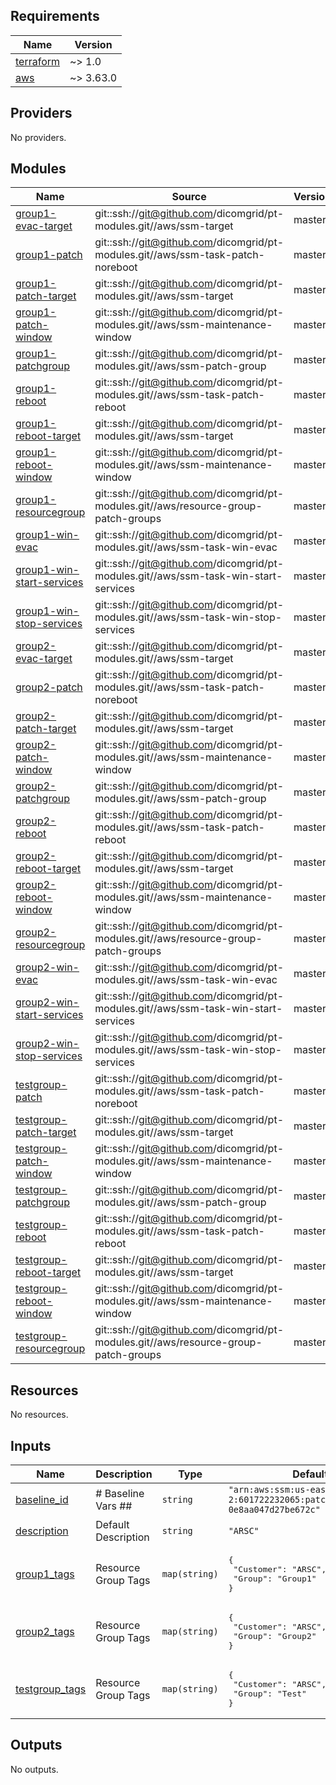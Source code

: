 ## Requirements

| Name | Version |
|------|---------|
| <a name="requirement_terraform"></a> [terraform](#requirement\_terraform) | ~> 1.0 |
| <a name="requirement_aws"></a> [aws](#requirement\_aws) | ~> 3.63.0 |

## Providers

No providers.

## Modules

| Name | Source | Version |
|------|--------|---------|
| <a name="module_group1-evac-target"></a> [group1-evac-target](#module\_group1-evac-target) | git::ssh://git@github.com/dicomgrid/pt-modules.git//aws/ssm-target | master |
| <a name="module_group1-patch"></a> [group1-patch](#module\_group1-patch) | git::ssh://git@github.com/dicomgrid/pt-modules.git//aws/ssm-task-patch-noreboot | master |
| <a name="module_group1-patch-target"></a> [group1-patch-target](#module\_group1-patch-target) | git::ssh://git@github.com/dicomgrid/pt-modules.git//aws/ssm-target | master |
| <a name="module_group1-patch-window"></a> [group1-patch-window](#module\_group1-patch-window) | git::ssh://git@github.com/dicomgrid/pt-modules.git//aws/ssm-maintenance-window | master |
| <a name="module_group1-patchgroup"></a> [group1-patchgroup](#module\_group1-patchgroup) | git::ssh://git@github.com/dicomgrid/pt-modules.git//aws/ssm-patch-group | master |
| <a name="module_group1-reboot"></a> [group1-reboot](#module\_group1-reboot) | git::ssh://git@github.com/dicomgrid/pt-modules.git//aws/ssm-task-patch-reboot | master |
| <a name="module_group1-reboot-target"></a> [group1-reboot-target](#module\_group1-reboot-target) | git::ssh://git@github.com/dicomgrid/pt-modules.git//aws/ssm-target | master |
| <a name="module_group1-reboot-window"></a> [group1-reboot-window](#module\_group1-reboot-window) | git::ssh://git@github.com/dicomgrid/pt-modules.git//aws/ssm-maintenance-window | master |
| <a name="module_group1-resourcegroup"></a> [group1-resourcegroup](#module\_group1-resourcegroup) | git::ssh://git@github.com/dicomgrid/pt-modules.git//aws/resource-group-patch-groups | master |
| <a name="module_group1-win-evac"></a> [group1-win-evac](#module\_group1-win-evac) | git::ssh://git@github.com/dicomgrid/pt-modules.git//aws/ssm-task-win-evac | master |
| <a name="module_group1-win-start-services"></a> [group1-win-start-services](#module\_group1-win-start-services) | git::ssh://git@github.com/dicomgrid/pt-modules.git//aws/ssm-task-win-start-services | master |
| <a name="module_group1-win-stop-services"></a> [group1-win-stop-services](#module\_group1-win-stop-services) | git::ssh://git@github.com/dicomgrid/pt-modules.git//aws/ssm-task-win-stop-services | master |
| <a name="module_group2-evac-target"></a> [group2-evac-target](#module\_group2-evac-target) | git::ssh://git@github.com/dicomgrid/pt-modules.git//aws/ssm-target | master |
| <a name="module_group2-patch"></a> [group2-patch](#module\_group2-patch) | git::ssh://git@github.com/dicomgrid/pt-modules.git//aws/ssm-task-patch-noreboot | master |
| <a name="module_group2-patch-target"></a> [group2-patch-target](#module\_group2-patch-target) | git::ssh://git@github.com/dicomgrid/pt-modules.git//aws/ssm-target | master |
| <a name="module_group2-patch-window"></a> [group2-patch-window](#module\_group2-patch-window) | git::ssh://git@github.com/dicomgrid/pt-modules.git//aws/ssm-maintenance-window | master |
| <a name="module_group2-patchgroup"></a> [group2-patchgroup](#module\_group2-patchgroup) | git::ssh://git@github.com/dicomgrid/pt-modules.git//aws/ssm-patch-group | master |
| <a name="module_group2-reboot"></a> [group2-reboot](#module\_group2-reboot) | git::ssh://git@github.com/dicomgrid/pt-modules.git//aws/ssm-task-patch-reboot | master |
| <a name="module_group2-reboot-target"></a> [group2-reboot-target](#module\_group2-reboot-target) | git::ssh://git@github.com/dicomgrid/pt-modules.git//aws/ssm-target | master |
| <a name="module_group2-reboot-window"></a> [group2-reboot-window](#module\_group2-reboot-window) | git::ssh://git@github.com/dicomgrid/pt-modules.git//aws/ssm-maintenance-window | master |
| <a name="module_group2-resourcegroup"></a> [group2-resourcegroup](#module\_group2-resourcegroup) | git::ssh://git@github.com/dicomgrid/pt-modules.git//aws/resource-group-patch-groups | master |
| <a name="module_group2-win-evac"></a> [group2-win-evac](#module\_group2-win-evac) | git::ssh://git@github.com/dicomgrid/pt-modules.git//aws/ssm-task-win-evac | master |
| <a name="module_group2-win-start-services"></a> [group2-win-start-services](#module\_group2-win-start-services) | git::ssh://git@github.com/dicomgrid/pt-modules.git//aws/ssm-task-win-start-services | master |
| <a name="module_group2-win-stop-services"></a> [group2-win-stop-services](#module\_group2-win-stop-services) | git::ssh://git@github.com/dicomgrid/pt-modules.git//aws/ssm-task-win-stop-services | master |
| <a name="module_testgroup-patch"></a> [testgroup-patch](#module\_testgroup-patch) | git::ssh://git@github.com/dicomgrid/pt-modules.git//aws/ssm-task-patch-noreboot | master |
| <a name="module_testgroup-patch-target"></a> [testgroup-patch-target](#module\_testgroup-patch-target) | git::ssh://git@github.com/dicomgrid/pt-modules.git//aws/ssm-target | master |
| <a name="module_testgroup-patch-window"></a> [testgroup-patch-window](#module\_testgroup-patch-window) | git::ssh://git@github.com/dicomgrid/pt-modules.git//aws/ssm-maintenance-window | master |
| <a name="module_testgroup-patchgroup"></a> [testgroup-patchgroup](#module\_testgroup-patchgroup) | git::ssh://git@github.com/dicomgrid/pt-modules.git//aws/ssm-patch-group | master |
| <a name="module_testgroup-reboot"></a> [testgroup-reboot](#module\_testgroup-reboot) | git::ssh://git@github.com/dicomgrid/pt-modules.git//aws/ssm-task-patch-reboot | master |
| <a name="module_testgroup-reboot-target"></a> [testgroup-reboot-target](#module\_testgroup-reboot-target) | git::ssh://git@github.com/dicomgrid/pt-modules.git//aws/ssm-target | master |
| <a name="module_testgroup-reboot-window"></a> [testgroup-reboot-window](#module\_testgroup-reboot-window) | git::ssh://git@github.com/dicomgrid/pt-modules.git//aws/ssm-maintenance-window | master |
| <a name="module_testgroup-resourcegroup"></a> [testgroup-resourcegroup](#module\_testgroup-resourcegroup) | git::ssh://git@github.com/dicomgrid/pt-modules.git//aws/resource-group-patch-groups | master |

## Resources

No resources.

## Inputs

| Name | Description | Type | Default | Required |
|------|-------------|------|---------|:--------:|
| <a name="input_baseline_id"></a> [baseline\_id](#input\_baseline\_id) | # Baseline Vars ## | `string` | `"arn:aws:ssm:us-east-2:601722232065:patchbaseline/pb-0e8aa047d27be672c"` | no |
| <a name="input_description"></a> [description](#input\_description) | Default Description | `string` | `"ARSC"` | no |
| <a name="input_group1_tags"></a> [group1\_tags](#input\_group1\_tags) | Resource Group Tags | `map(string)` | <pre>{<br>  "Customer": "ARSC",<br>  "Group": "Group1"<br>}</pre> | no |
| <a name="input_group2_tags"></a> [group2\_tags](#input\_group2\_tags) | Resource Group Tags | `map(string)` | <pre>{<br>  "Customer": "ARSC",<br>  "Group": "Group2"<br>}</pre> | no |
| <a name="input_testgroup_tags"></a> [testgroup\_tags](#input\_testgroup\_tags) | Resource Group Tags | `map(string)` | <pre>{<br>  "Customer": "ARSC",<br>  "Group": "Test"<br>}</pre> | no |

## Outputs

No outputs.
